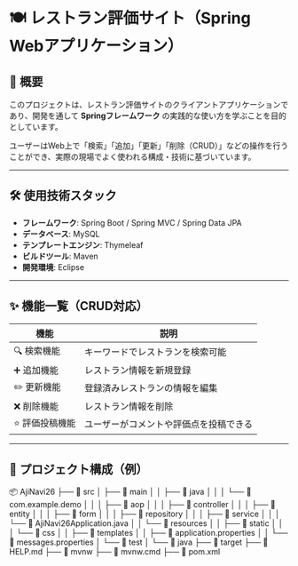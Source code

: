 # 🍽 レストラン評価サイト（Spring Webアプリケーション）

## 📖 概要
このプロジェクトは、レストラン評価サイトのクライアントアプリケーションであり、開発を通して **Springフレームワーク** の実践的な使い方を学ぶことを目的としています。

ユーザーはWeb上で「検索」「追加」「更新」「削除（CRUD）」などの操作を行うことができ、実際の現場でよく使われる構成・技術に基づいています。

---

## 🛠 使用技術スタック
- **フレームワーク**: Spring Boot / Spring MVC / Spring Data JPA
- **データベース**: MySQL
- **テンプレートエンジン**: Thymeleaf
- **ビルドツール**: Maven
- **開発環境**: Eclipse

---

## ✨ 機能一覧（CRUD対応）

| 機能          | 説明                                                   |
|---------------|--------------------------------------------------------|
| 🔍 検索機能    | キーワードでレストランを検索可能                         |
| ➕ 追加機能    | レストラン情報を新規登録                                 |
| ✏️ 更新機能    | 登録済みレストランの情報を編集                           |
| ❌ 削除機能    | レストラン情報を削除                                     |
| ⭐ 評価投稿機能 | ユーザーがコメントや評価点を投稿できる                  |

---

## 📁 プロジェクト構成（例）
📦 AjiNavi26
├── 📁 src
│   ├── 📁 main
│   │   ├── 📁 java
│   │   │   └── 📁 com.example.demo
│   │   │       ├── 📁 aop
│   │   │       ├── 📁 controller
│   │   │       ├── 📁 entity
│   │   │       ├── 📁 form
│   │   │       ├── 📁 repository
│   │   │       ├── 📁 service
│   │   │       └── 📄 AjiNavi26Application.java
│   │   └── 📁 resources
│   │       ├── 📁 static
│   │       │   └── 📁 css
│   │       ├── 📁 templates
│   │       ├── 📄 application.properties
│   │       └── 📄 messages.properties
│   └── 📁 test
│       └── 📁 java
├── 📁 target
├── 📄 HELP.md
├── 📄 mvnw
├── 📄 mvnw.cmd
├── 📄 pom.xml


